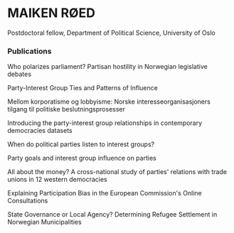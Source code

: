 # **MAIKEN RØED**

Postdoctoral fellow, Department of Political Science, University of Oslo

### **Publications**
Who polarizes parliament? Partisan hostility in Norwegian legislative debates

Party-Interest Group Ties and Patterns of Influence

Mellom korporatisme og lobbyisme: Norske interesseorganisasjoners tilgang til politiske beslutningsprosesser

Introducing the party-interest group relationships in contemporary democracies datasets

When do political parties listen to interest groups?

Party goals and interest group influence on parties

All about the money? A cross-national study of parties' relations with trade unions in 12 western democracies

Explaining Participation Bias in the European Commission's Online Consultations

State Governance or Local Agency? Determining Refugee Settlement in Norwegian Municipalities
